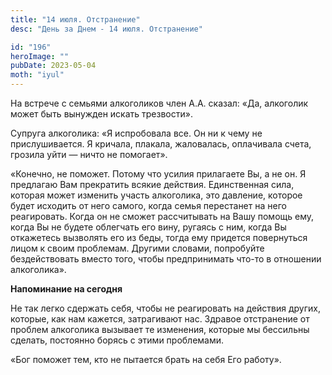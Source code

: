 ```yaml
---
title: "14 июля. Отстранение"
desc: "День за Днем - 14 июля. Отстранение"

id: "196"
heroImage: ""
pubDate: 2023-05-04
moth: "iyul"
---
```


На встрече с семьями алкоголиков член А.А. сказал: «Да, алкоголик может быть
вынужден искать трезвости».

Супруга алкоголика: «Я испробовала все. Он ни к чему не прислушивается. Я
кричала, плакала, жаловалась, оплачивала счета, грозила уйти — ничто не
помогает».

«Конечно, не поможет. Потому что усилия прилагаете Вы, а не он. Я предлагаю
Вам прекратить всякие действия. Единственная сила, которая может изменить
участь алкоголика, это давление, которое будет исходить от него самого, когда
семья перестанет на него реагировать. Когда он не сможет рассчитывать на Вашу
помощь ему, когда Вы не будете облегчать его вину, ругаясь с ним, когда Вы
откажетесь вызволять его из беды, тогда ему придется повернуться лицом к своим
проблемам. Другими словами, попробуйте бездействовать вместо того, чтобы
предпринимать что-то в отношении алкоголика».

**Напоминание на сегодня**

Не так легко сдержать себя, чтобы не реагировать на действия других, которые,
как нам кажется, затрагивают нас. Здравое отстранение от проблем алкоголика
вызывает те изменения, которые мы бессильны сделать, постоянно борясь с этими
проблемами.

«Бог поможет тем, кто не пытается брать на себя Его работу».
